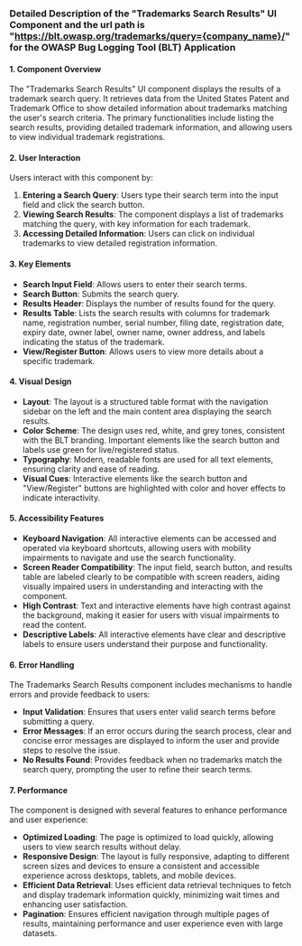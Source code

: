### Detailed Description of the "Trademarks Search Results" UI Component and the url path is "https://blt.owasp.org/trademarks/query={company_name}/" for the OWASP Bug Logging Tool (BLT) Application

#### 1. Component Overview
The "Trademarks Search Results" UI component displays the results of a trademark search query. It retrieves data from the United States Patent and Trademark Office to show detailed information about trademarks matching the user's search criteria. The primary functionalities include listing the search results, providing detailed trademark information, and allowing users to view individual trademark registrations.

#### 2. User Interaction
Users interact with this component by:
1. **Entering a Search Query**: Users type their search term into the input field and click the search button.
2. **Viewing Search Results**: The component displays a list of trademarks matching the query, with key information for each trademark.
3. **Accessing Detailed Information**: Users can click on individual trademarks to view detailed registration information.

#### 3. Key Elements
- **Search Input Field**: Allows users to enter their search terms.
- **Search Button**: Submits the search query.
- **Results Header**: Displays the number of results found for the query.
- **Results Table**: Lists the search results with columns for trademark name, registration number, serial number, filing date, registration date, expiry date, owner label, owner name, owner address, and labels indicating the status of the trademark.
- **View/Register Button**: Allows users to view more details about a specific trademark.

#### 4. Visual Design
- **Layout**: The layout is a structured table format with the navigation sidebar on the left and the main content area displaying the search results.
- **Color Scheme**: The design uses red, white, and grey tones, consistent with the BLT branding. Important elements like the search button and labels use green for live/registered status.
- **Typography**: Modern, readable fonts are used for all text elements, ensuring clarity and ease of reading.
- **Visual Cues**: Interactive elements like the search button and "View/Register" buttons are highlighted with color and hover effects to indicate interactivity.

#### 5. Accessibility Features
- **Keyboard Navigation**: All interactive elements can be accessed and operated via keyboard shortcuts, allowing users with mobility impairments to navigate and use the search functionality.
- **Screen Reader Compatibility**: The input field, search button, and results table are labeled clearly to be compatible with screen readers, aiding visually impaired users in understanding and interacting with the component.
- **High Contrast**: Text and interactive elements have high contrast against the background, making it easier for users with visual impairments to read the content.
- **Descriptive Labels**: All interactive elements have clear and descriptive labels to ensure users understand their purpose and functionality.

#### 6. Error Handling
The Trademarks Search Results component includes mechanisms to handle errors and provide feedback to users:
- **Input Validation**: Ensures that users enter valid search terms before submitting a query.
- **Error Messages**: If an error occurs during the search process, clear and concise error messages are displayed to inform the user and provide steps to resolve the issue.
- **No Results Found**: Provides feedback when no trademarks match the search query, prompting the user to refine their search terms.

#### 7. Performance
The component is designed with several features to enhance performance and user experience:
- **Optimized Loading**: The page is optimized to load quickly, allowing users to view search results without delay.
- **Responsive Design**: The layout is fully responsive, adapting to different screen sizes and devices to ensure a consistent and accessible experience across desktops, tablets, and mobile devices.
- **Efficient Data Retrieval**: Uses efficient data retrieval techniques to fetch and display trademark information quickly, minimizing wait times and enhancing user satisfaction.
- **Pagination**: Ensures efficient navigation through multiple pages of results, maintaining performance and user experience even with large datasets.